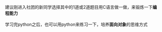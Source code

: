 建议刚进入社团的新同学选择其中的1道或2道题目用C语言做一做，来锻炼一下**编程能力**</br></br>
学习完python之后，也可以用python来练习一下，培养**面向对象**的思维方式</br></br>
